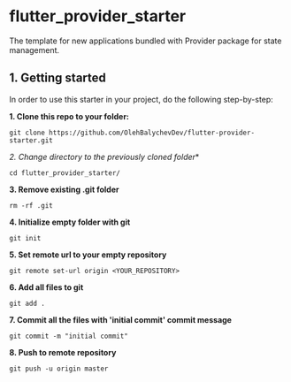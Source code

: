 # flutter_provider_starter

The template for new applications bundled with Provider package for state management.

## 1. Getting started
In order to use this starter in your project, do the following step-by-step:

**1. Clone this repo to your folder:**

`git clone https://github.com/OlehBalychevDev/flutter-provider-starter.git`

*2. Change directory to the previously cloned folder**

`cd flutter_provider_starter/ `

**3. Remove existing .git folder**

`rm -rf .git `

**4. Initialize empty folder with git**

`git init`

**5. Set remote url to your empty repository**

`git remote set-url origin <YOUR_REPOSITORY>`

**6. Add all files to git**

`git add .`

**7. Commit all the files with 'initial commit' commit message**

`git commit -m "initial commit"`

**8. Push to remote repository**

`git push -u origin master`